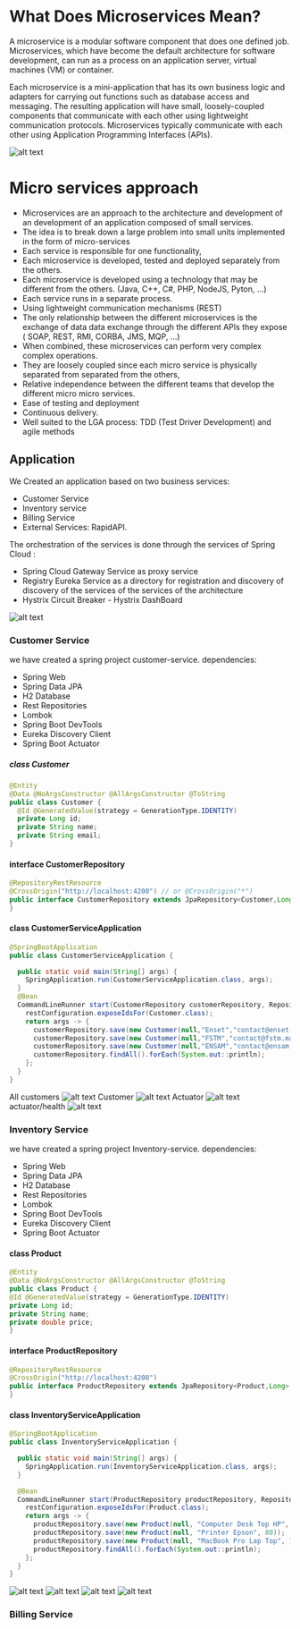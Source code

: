 # What Does Microservices Mean?

A microservice is a modular software component that does one defined job. Microservices, which have become the default architecture for software development, can run as a process on an application server, virtual machines (VM) or container.

Each microservice is a mini-application that has its own business logic and adapters for carrying out functions such as database access and messaging. The resulting application will have small, loosely-coupled components that communicate with each other using lightweight communication protocols. Microservices typically communicate with each other using Application Programming Interfaces (APIs).

![alt text](https://user-images.githubusercontent.com/56096031/139155851-ad576cbd-8e74-4c45-9f28-50757bf28ce7.PNG)
# Micro services approach
- Microservices are an approach to the architecture and development of an
development of an application composed of small services.
- The idea is to break down a large problem into small units
  implemented in the form of micro-services
- Each service is responsible for one functionality,
- Each microservice is developed, tested and deployed
  separately from the others.
- Each microservice is developed using a technology that may be different from the others.
  (Java, C++, C#, PHP, NodeJS, Pyton,
  ...)
- Each service runs in a separate process.
- Using lightweight communication mechanisms (REST)
- The only relationship between the different microservices is the exchange of data
  data exchange through the different APIs they expose (
  SOAP, REST, RMI, CORBA, JMS, MQP, ...)
- When combined, these microservices can perform very complex
  complex operations.
- They are loosely coupled since
  each micro service is physically separated from
  separated from the others,
- Relative independence between the different
  teams that develop the different micro
  micro services.
- Ease of testing and deployment
- Continuous delivery.
- Well suited to the LGA process: TDD
  (Test Driver Development) and
  agile methods

## Application
We Created an application based on two business services:
  - Customer Service
  - Inventory service
  - Billing Service
  - External Services: RapidAPI.

The orchestration of the services is done through the
  services of Spring Cloud :
  - Spring Cloud Gateway Service as proxy service
  - Registry Eureka Service as a directory for registration and discovery of
  discovery of the services of the services of the architecture
  - Hystrix Circuit Breaker - Hystrix DashBoard

![alt text](https://user-images.githubusercontent.com/56096031/139157359-27b4acdd-9914-469c-bad1-7da06ee099ea.PNG)
### Customer Service
we have created a spring project customer-service.
dependencies:
- Spring Web 
- Spring Data JPA
- H2 Database 
- Rest Repositories 
- Lombok 
- Spring Boot DevTools
- Eureka Discovery Client
- Spring Boot Actuator
##### class Customer
```java
@Entity
@Data @NoArgsConstructor @AllArgsConstructor @ToString
public class Customer {
  @Id @GeneratedValue(strategy = GenerationType.IDENTITY)
  private Long id;
  private String name;
  private String email;
}
```
#### interface CustomerRepository
```java
@RepositoryRestResource
@CrossOrigin("http://localhost:4200") // or @CrossOrigin("*")
public interface CustomerRepository extends JpaRepository<Customer,Long> {
}
```
#### class CustomerServiceApplication
```java
@SpringBootApplication
public class CustomerServiceApplication {

  public static void main(String[] args) {
    SpringApplication.run(CustomerServiceApplication.class, args);
  }
  @Bean
  CommandLineRunner start(CustomerRepository customerRepository, RepositoryRestConfiguration restConfiguration){
    restConfiguration.exposeIdsFor(Customer.class);
    return args -> {
      customerRepository.save(new Customer(null,"Enset","contact@enset-media.ma"));
      customerRepository.save(new Customer(null,"FSTM","contact@fstm.ma"));
      customerRepository.save(new Customer(null,"ENSAM","contact@ensam.ma"));
      customerRepository.findAll().forEach(System.out::println);
    };
  }
}
```
All customers
![alt text](https://user-images.githubusercontent.com/56096031/139273464-08c5b2e6-3290-4133-8b40-5b1b35bd1320.PNG)
Customer
![alt text](https://user-images.githubusercontent.com/56096031/139273680-833d132a-d648-40cd-9a37-9c72f8af5bc0.PNG)
Actuator
![alt text](https://user-images.githubusercontent.com/56096031/139273799-da28d8cc-7adb-44e2-a1cd-211e7b5fa518.PNG)
actuator/health
![alt text](https://user-images.githubusercontent.com/56096031/139273869-ac367121-7fd9-4ebf-9da5-fd85eb320b9d.PNG)
### Inventory Service
we have created a spring project Inventory-service.
dependencies:
- Spring Web
- Spring Data JPA
- H2 Database
- Rest Repositories
- Lombok
- Spring Boot DevTools
- Eureka Discovery Client
- Spring Boot Actuator
#### class Product
```java
@Entity
@Data @NoArgsConstructor @AllArgsConstructor @ToString
public class Product {
@Id @GeneratedValue(strategy = GenerationType.IDENTITY)
private Long id;
private String name;
private double price;
}
```
#### interface ProductRepository
```java
@RepositoryRestResource
@CrossOrigin("http://localhost:4200")
public interface ProductRepository extends JpaRepository<Product,Long> {
}
```
#### class InventoryServiceApplication
```java
@SpringBootApplication
public class InventoryServiceApplication {

  public static void main(String[] args) {
    SpringApplication.run(InventoryServiceApplication.class, args);
  }

  @Bean
  CommandLineRunner start(ProductRepository productRepository, RepositoryRestConfiguration restConfiguration) {
    restConfiguration.exposeIdsFor(Product.class);
    return args -> {
      productRepository.save(new Product(null, "Computer Desk Top HP", 900));
      productRepository.save(new Product(null, "Printer Epson", 80));
      productRepository.save(new Product(null, "MacBook Pro Lap Top", 1800));
      productRepository.findAll().forEach(System.out::println);
    };
  }
}
```
![alt text](https://user-images.githubusercontent.com/56096031/139275320-d73fbe0b-6167-4109-8705-34e1cd4db165.PNG)
![alt text](https://user-images.githubusercontent.com/56096031/139275566-9b0e1eed-2293-4a1b-8266-0580114ed5c4.PNG)
![alt text](https://user-images.githubusercontent.com/56096031/139275689-8ee9910d-86ee-45e3-9769-2c6e2005e737.PNG)
![alt text](https://user-images.githubusercontent.com/56096031/139275721-6f0c0b26-e465-4557-980f-c0a38f9ad54b.PNG)

### Billing Service
